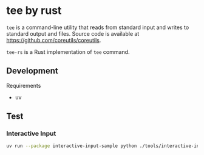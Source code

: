 # tee by rust

`tee` is a command-line utility that reads from standard input and writes to standard output and files.
Source code is available at <https://github.com/coreutils/coreutils>.

`tee-rs` is a Rust implementation of `tee` command.

## Development

Requirements

- uv

## Test

### Interactive Input

```sh
uv run --package interactive-input-sample python ./tools/interactive-input-sample/main.py
```
